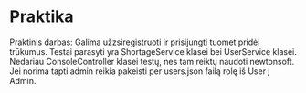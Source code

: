 # Praktika
Praktinis darbas:
Galima užzsiregistruoti ir prisijungti tuomet pridėi trūkumus.
Testai parasyti yra ShortageService klasei bei UserService klasei. Nedariau ConsoleController klasei testų, nes tam reiktų naudoti newtonsoft.
Jei norima tapti admin reikia pakeisti per users.json failą rolę iš User į Admin.